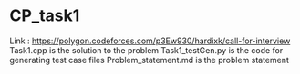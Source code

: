 # CP_task1
Link : https://polygon.codeforces.com/p3Ew930/hardixk/call-for-interview
Task1.cpp is the solution to the problem
Task1_testGen.py is the code for generating test case files
Problem_statement.md is the problem statement
